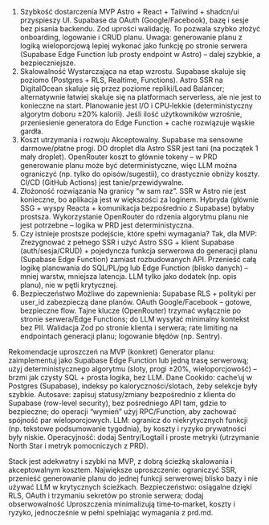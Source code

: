 1) Szybkość dostarczenia MVP
   Astro + React + Tailwind + shadcn/ui przyspieszy UI. Supabase da OAuth (Google/Facebook), bazę i sesje bez pisania backendu. Zod uprości walidację. To pozwala szybko złożyć onboarding, logowanie i CRUD planu.
   Uwaga: generowanie planu z logiką wieloporcjową lepiej wykonać jako funkcję po stronie serwera (Supabase Edge Function lub prosty endpoint w Astro) – dalej szybkie, a bezpieczniejsze.
2) Skalowalność
   Wystarczająca na etap wzrostu. Supabase skaluje się poziomo (Postgres + RLS, Realtime, Functions). Astro SSR na DigitalOcean skaluje się przez poziome repliki/Load Balancer; alternatywnie łatwiej skaluje się na platformach serverless, ale nie jest to konieczne na start.
   Planowanie jest I/O i CPU‑lekkie (deterministyczny algorytm doboru ±20% kalorii). Jeśli ilość użytkowników wzrośnie, przeniesienie generatora do Edge Function + cache rozwiązuje wąskie gardła.
3) Koszt utrzymania i rozwoju
   Akceptowalny. Supabase ma sensowne darmowe/płatne progi. DO droplet dla Astro SSR jest tani (na początek 1 mały droplet). OpenRouter koszt to głównie tokeny – w PRD generowanie planu może być deterministyczne, więc LLM można ograniczyć (np. tylko do opisów/sugestii), co drastycznie obniży koszty.
   CI/CD (GitHub Actions) jest tanie/przewidywalne.
4) Złożoność rozwiązania
   Na granicy “w sam raz”. SSR w Astro nie jest konieczne, bo aplikacja jest w większości za loginem. Hybryda (głównie SSG + wyspy Reacta + komunikacja bezpośrednio z Supabase) byłaby prostsza.
   Wykorzystanie OpenRouter do rdzenia algorytmu planu nie jest potrzebne – logika w PRD jest deterministyczna.
5) Czy istnieje prostsze podejście, które spełni wymagania?
   Tak, dla MVP:
   Zrezygnować z pełnego SSR i użyć Astro SSG + klient Supabase (auth/sesja/CRUD) + pojedyncza funkcja serwerowa do generacji planu (Supabase Edge Function) zamiast rozbudowanych API.
   Przenieść całą logikę planowania do SQL/PL/pg lub Edge Function (blisko danych) – mniej warstw, mniejsza latencja.
   LLM tylko jako dodatek (np. opis planu), nie w pętli krytycznej.
6) Bezpieczeństwo
   Możliwe do zapewnienia:
   Supabase RLS + polityki per user_id zabezpieczą dane planów.
   OAuth Google/Facebook – gotowe, bezpieczne flow.
   Tajne klucze (OpenRouter) trzymać wyłącznie po stronie serwera/Edge Functions; do LLM wysyłać minimalny kontekst bez PII.
   Walidacja Zod po stronie klienta i serwera; rate limiting na endpointach generacji planu; logowanie błędów (np. Sentry).

Rekomendacje uproszczeń na MVP (konkret)
Generator planu: zaimplementuj jako Supabase Edge Function lub jedną trasę serwerową; użyj deterministycznego algorytmu (sloty, progi ±20%, wieloporcjowość) – brzmi jak czysty SQL + prosta logika, bez LLM.
Dane Cookido: cache’uj w Postgres (Supabase), indeksy po kaloryczności/slotach, żeby selekcje były szybkie.
Autosave: zapisuj statusy/zmiany bezpośrednio z klienta do Supabase (row-level security), bez pośredniego API tam, gdzie to bezpieczne; do operacji “wymień” użyj RPC/Function, aby zachować spójność par wieloporcjowych.
LLM: ogranicz do niekrytycznych funkcji (np. tekstowe podsumowanie tygodnia), by koszty i ryzyko prywatności były niskie.
Operacyjność: dodaj Sentry/Logtail i proste metryki (utrzymanie North Star i metryk pomocniczych z PRD).

Stack jest adekwatny i szybki na MVP, z dobrą ścieżką skalowania i akceptowalnym kosztem.
Największe uproszczenie: ograniczyć SSR, przenieść generowanie planu do jednej funkcji serwerowej blisko bazy i nie używać LLM w krytycznych ścieżkach.
Bezpieczeństwo: osiągalne dzięki RLS, OAuth i trzymaniu sekretów po stronie serwera; dodaj obserwowalność
Uproszczenia minimalizują time‑to‑market, koszty i ryzyko, jednocześnie w pełni spełniając wymagania z prd.md.